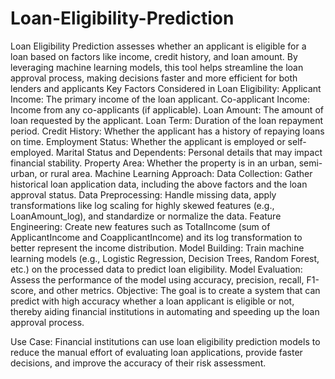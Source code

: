 # Loan-Eligibility-Prediction
Loan Eligibility Prediction assesses whether an applicant is eligible for a loan based on factors like income, credit history, and loan amount. By leveraging machine learning models, this tool helps streamline the loan approval process, making decisions faster and more efficient for both lenders and applicants
Key Factors Considered in Loan Eligibility:
Applicant Income: The primary income of the loan applicant.
Co-applicant Income: Income from any co-applicants (if applicable).
Loan Amount: The amount of loan requested by the applicant.
Loan Term: Duration of the loan repayment period.
Credit History: Whether the applicant has a history of repaying loans on time.
Employment Status: Whether the applicant is employed or self-employed.
Marital Status and Dependents: Personal details that may impact financial stability.
Property Area: Whether the property is in an urban, semi-urban, or rural area.
Machine Learning Approach:
Data Collection: Gather historical loan application data, including the above factors and the loan approval status.
Data Preprocessing: Handle missing data, apply transformations like log scaling for highly skewed features (e.g., LoanAmount_log), and standardize or normalize the data.
Feature Engineering: Create new features such as TotalIncome (sum of ApplicantIncome and CoapplicantIncome) and its log transformation to better represent the income distribution.
Model Building: Train machine learning models (e.g., Logistic Regression, Decision Trees, Random Forest, etc.) on the processed data to predict loan eligibility.
Model Evaluation: Assess the performance of the model using accuracy, precision, recall, F1-score, and other metrics.
Objective:
The goal is to create a system that can predict with high accuracy whether a loan applicant is eligible or not, thereby aiding financial institutions in automating and speeding up the loan approval process.

Use Case:
Financial institutions can use loan eligibility prediction models to reduce the manual effort of evaluating loan applications, provide faster decisions, and improve the accuracy of their risk assessment.
